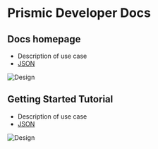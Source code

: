 # Prismic Developer Docs

## Docs homepage

* Description of use case
* [JSON]()

![Design](https://images.prismic.io/content-modelling-samples/28943ca0-b32e-4c16-b270-5ba9545b0832_Screen+Shot+2020-11-03+at+12.39.28.png)

## Getting Started Tutorial

* Description of use case
* [JSON]()

![Design](https://images.prismic.io/content-modelling-samples/28943ca0-b32e-4c16-b270-5ba9545b0832_Screen+Shot+2020-11-03+at+12.39.28.png)

